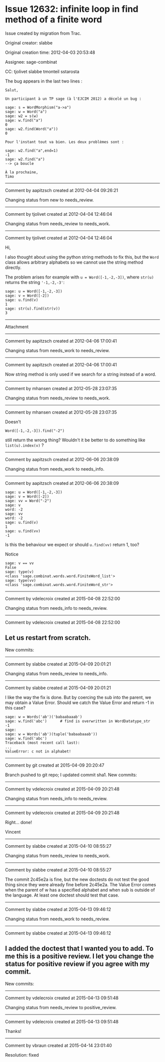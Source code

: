 # Issue 12632: infinite loop in find method of a finite word

Issue created by migration from Trac.

Original creator: slabbe

Original creation time: 2012-04-03 20:53:48

Assignee: sage-combinat

CC:  tjolivet slabbe tmonteil sstarosta

The bug appears in the last two lines :


```
Salut,

Un participant à un TP sage (à l'EJCIM 2012) a décelé un bug :

sage: s = WordMorphism("a->a")
sage: w = Word("a")
sage: w2 = s(w)
sage: w.find("a")
0
sage: w2.find(Word("a"))
0

Pour l'instant tout va bien. Les deux problèmes sont :

sage: w2.find("a",end=1)
-1
sage: w2.find("a")
--> ça boucle

À la prochaine,
Timo

```



---

Comment by aapitzsch created at 2012-04-04 09:26:21

Changing status from new to needs_review.


---

Comment by tjolivet created at 2012-04-04 12:46:04

Changing status from needs_review to needs_work.


---

Comment by tjolivet created at 2012-04-04 12:46:04

Hi,

I also thought about using the python string methods to fix this, but the  `Word` class allows arbitrary alphabets so we cannot use the string method directly.

The problem arises for example with `u = Word([-1,-2,-3])`, where `str(u)` returns the string `'-1,-2,-3'`:


```
sage: u = Word([-1,-2,-3])
sage: v = Word([-2])
sage: u.find(v)
1
sage: str(u).find(str(v))
3
```



---

Attachment


---

Comment by aapitzsch created at 2012-04-06 17:00:41

Changing status from needs_work to needs_review.


---

Comment by aapitzsch created at 2012-04-06 17:00:41

Now string method is only used if we search for a string instead of a word.


---

Comment by mhansen created at 2012-05-28 23:07:35

Changing status from needs_review to needs_work.


---

Comment by mhansen created at 2012-05-28 23:07:35

Doesn't 


```
Word([-1,-2,-3]).find("-2")
```


still return the wrong thing?  Wouldn't it be better to do something like `list(u).index(v)` ?


---

Comment by aapitzsch created at 2012-06-06 20:38:09

Changing status from needs_work to needs_info.


---

Comment by aapitzsch created at 2012-06-06 20:38:09


```
sage: u = Word([-1,-2,-3])
sage: v = Word([-2]) 
sage: vv = Word("-2")
sage: v
word: -2
sage: vv
word: -2
sage: u.find(v) 
1
sage: u.find(vv)          
-1
```


Is this the behaviour we expect or should `u.find(vv)` return 1, too?

Notice

```
sage: v == vv
False
sage: type(v)
<class 'sage.combinat.words.word.FiniteWord_list'>
sage: type(vv)
<class 'sage.combinat.words.word.FiniteWord_str'>
```



---

Comment by vdelecroix created at 2015-04-08 22:52:00

Changing status from needs_info to needs_review.


---

Comment by vdelecroix created at 2015-04-08 22:52:00

Let us restart from scratch.
----
New commits:


---

Comment by slabbe created at 2015-04-09 20:01:21

Changing status from needs_review to needs_info.


---

Comment by slabbe created at 2015-04-09 20:01:21

I like the way the fix is done. But by coercing the sub into the parent, we may obtain a Value Error. Should we catch the Value Error and return -1 in this case?


```
sage: w = Words('ab')('babaabaaab')
sage: w.find('abc')      # find is overwritten in WordDatatype_str
-1
sage: 
sage: w = Words('ab')(tuple('babaabaaab'))
sage: w.find('abc')
Traceback (most recent call last):
...
ValueError: c not in alphabet!
```



---

Comment by git created at 2015-04-09 20:20:47

Branch pushed to git repo; I updated commit sha1. New commits:


---

Comment by vdelecroix created at 2015-04-09 20:21:48

Changing status from needs_info to needs_review.


---

Comment by vdelecroix created at 2015-04-09 20:21:48

Right... done!

Vincent


---

Comment by slabbe created at 2015-04-10 08:55:27

Changing status from needs_review to needs_work.


---

Comment by slabbe created at 2015-04-10 08:55:27

The commit 2c45e2a is fine, but the new doctests do not test the good thing since they were already fine before 2c45e2a. The Value Error comes when the parent of w has a specified alphabet and when sub is outside of the language. At least one doctest should test that case.


---

Comment by slabbe created at 2015-04-13 09:46:12

Changing status from needs_work to needs_review.


---

Comment by slabbe created at 2015-04-13 09:46:12

I added the doctest that I wanted you to add. To me this is a positive review. I let you change the status for positive review if you agree with my commit.
----
New commits:


---

Comment by vdelecroix created at 2015-04-13 09:51:48

Changing status from needs_review to positive_review.


---

Comment by vdelecroix created at 2015-04-13 09:51:48

Thanks!


---

Comment by vbraun created at 2015-04-14 23:01:40

Resolution: fixed
